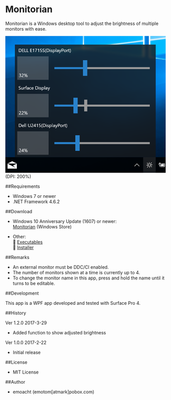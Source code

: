 ﻿Monitorian
==========

Monitorian is a Windows desktop tool to adjust the brightness of multiple monitors with ease.

![Screenshot](Images/Screenshot2.png)<br>
(DPI: 200%)

##Requirements

 * Windows 7 or newer
 * .NET Framework 4.6.2

##Download

 * Windows 10 Anniversary Update (1607) or newer:<br>
[Monitorian](https://www.microsoft.com/store/apps/9nw33j738bl0) (Windows Store)

 * Other:<br>
:floppy_disk: [Executables](https://github.com/emoacht/Monitorian/releases/download/1.2.0-executables/Monitorian120.zip)<br>
:floppy_disk: [Installer](https://github.com/emoacht/Monitorian/releases/download/1.2.0-installer/MonitorianInstaller120.zip)

##Remarks

 - An external monitor must be DDC/CI enabled.
 - The number of monitors shown at a time is currently up to 4.
 - To change the monitor name in this app, press and hold the name until it turns to be editable.

##Development

This app is a WPF app developed and tested with Surface Pro 4.

##History

Ver 1.2.0 2017-3-29

 - Added function to show adjusted brightness

Ver 1.0.0 2017-2-22

 - Initial release

##License

 - MIT License

##Author

 - emoacht (emotom[atmark]pobox.com)
